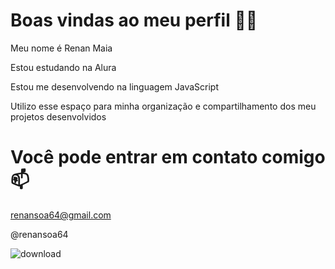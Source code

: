 # Boas vindas ao meu perfil 💙💙
Meu nome é Renan Maia

Estou estudando na Alura

Estou me desenvolvendo na linguagem JavaScript

Utilizo esse espaço para minha organização e compartilhamento dos meu projetos desenvolvidos

# Você pode entrar em contato comigo 📫
renansoa64@gmail.com

@renansoa64

![download](https://github.com/SuaveRenan69/teste/assets/169693935/188e0f98-f311-45da-82c4-e8bc5b917365)
